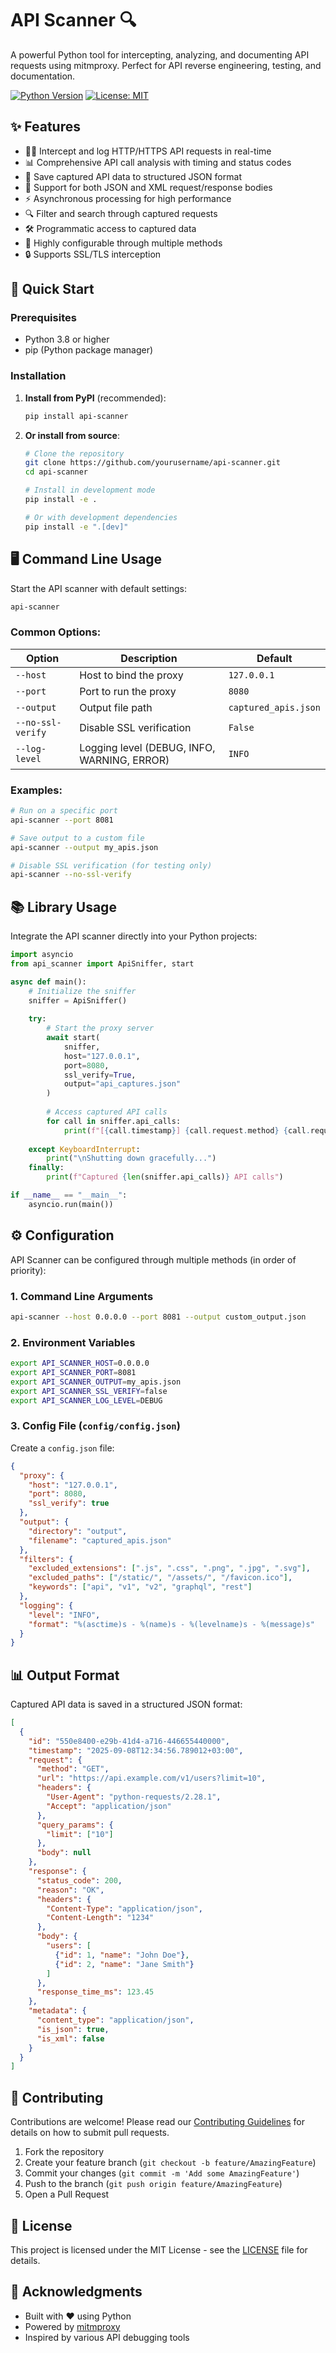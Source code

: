 # API Scanner 🔍

A powerful Python tool for intercepting, analyzing, and documenting API requests using mitmproxy. Perfect for API reverse engineering, testing, and documentation.

[![Python Version](https://img.shields.io/badge/python-3.8+-blue.svg)](https://www.python.org/downloads/)
[![License: MIT](https://img.shields.io/badge/License-MIT-yellow.svg)](https://opensource.org/licenses/MIT)

## ✨ Features

- 🕵️‍♂️ Intercept and log HTTP/HTTPS API requests in real-time
- 📊 Comprehensive API call analysis with timing and status codes
- 💾 Save captured API data to structured JSON format
- 🔄 Support for both JSON and XML request/response bodies
- ⚡ Asynchronous processing for high performance
- 🔍 Filter and search through captured requests
- 🛠️ Programmatic access to captured data
- 🔧 Highly configurable through multiple methods
- 🔒 Supports SSL/TLS interception

## 🚀 Quick Start

### Prerequisites
- Python 3.8 or higher
- pip (Python package manager)

### Installation

1. **Install from PyPI** (recommended):
   ```bash
   pip install api-scanner
   ```

2. **Or install from source**:
   ```bash
   # Clone the repository
   git clone https://github.com/yourusername/api-scanner.git
   cd api-scanner
   
   # Install in development mode
   pip install -e .
   
   # Or with development dependencies
   pip install -e ".[dev]"
   ```

## 🖥️ Command Line Usage

Start the API scanner with default settings:
```bash
api-scanner
```

### Common Options:

| Option | Description | Default |
|--------|-------------|---------|
| `--host` | Host to bind the proxy | `127.0.0.1` |
| `--port` | Port to run the proxy | `8080` |
| `--output` | Output file path | `captured_apis.json` |
| `--no-ssl-verify` | Disable SSL verification | `False` |
| `--log-level` | Logging level (DEBUG, INFO, WARNING, ERROR) | `INFO` |

### Examples:

```bash
# Run on a specific port
api-scanner --port 8081

# Save output to a custom file
api-scanner --output my_apis.json

# Disable SSL verification (for testing only)
api-scanner --no-ssl-verify
```

## 📚 Library Usage

Integrate the API scanner directly into your Python projects:

```python
import asyncio
from api_scanner import ApiSniffer, start

async def main():
    # Initialize the sniffer
    sniffer = ApiSniffer()
    
    try:
        # Start the proxy server
        await start(
            sniffer,
            host="127.0.0.1",
            port=8080,
            ssl_verify=True,
            output="api_captures.json"
        )
        
        # Access captured API calls
        for call in sniffer.api_calls:
            print(f"[{call.timestamp}] {call.request.method} {call.request.url} -> {call.response.status_code}")
            
    except KeyboardInterrupt:
        print("\nShutting down gracefully...")
    finally:
        print(f"Captured {len(sniffer.api_calls)} API calls")

if __name__ == "__main__":
    asyncio.run(main())
```

## ⚙️ Configuration

API Scanner can be configured through multiple methods (in order of priority):

### 1. Command Line Arguments
```bash
api-scanner --host 0.0.0.0 --port 8081 --output custom_output.json
```

### 2. Environment Variables
```bash
export API_SCANNER_HOST=0.0.0.0
export API_SCANNER_PORT=8081
export API_SCANNER_OUTPUT=my_apis.json
export API_SCANNER_SSL_VERIFY=false
export API_SCANNER_LOG_LEVEL=DEBUG
```

### 3. Config File (`config/config.json`)
Create a `config.json` file:
```json
{
  "proxy": {
    "host": "127.0.0.1",
    "port": 8080,
    "ssl_verify": true
  },
  "output": {
    "directory": "output",
    "filename": "captured_apis.json"
  },
  "filters": {
    "excluded_extensions": [".js", ".css", ".png", ".jpg", ".svg"],
    "excluded_paths": ["/static/", "/assets/", "/favicon.ico"],
    "keywords": ["api", "v1", "v2", "graphql", "rest"]
  },
  "logging": {
    "level": "INFO",
    "format": "%(asctime)s - %(name)s - %(levelname)s - %(message)s"
  }
}
```

## 📊 Output Format

Captured API data is saved in a structured JSON format:

```json
[
  {
    "id": "550e8400-e29b-41d4-a716-446655440000",
    "timestamp": "2025-09-08T12:34:56.789012+03:00",
    "request": {
      "method": "GET",
      "url": "https://api.example.com/v1/users?limit=10",
      "headers": {
        "User-Agent": "python-requests/2.28.1",
        "Accept": "application/json"
      },
      "query_params": {
        "limit": ["10"]
      },
      "body": null
    },
    "response": {
      "status_code": 200,
      "reason": "OK",
      "headers": {
        "Content-Type": "application/json",
        "Content-Length": "1234"
      },
      "body": {
        "users": [
          {"id": 1, "name": "John Doe"},
          {"id": 2, "name": "Jane Smith"}
        ]
      },
      "response_time_ms": 123.45
    },
    "metadata": {
      "content_type": "application/json",
      "is_json": true,
      "is_xml": false
    }
  }
]
```

## 🤝 Contributing

Contributions are welcome! Please read our [Contributing Guidelines](CONTRIBUTING.md) for details on how to submit pull requests.

1. Fork the repository
2. Create your feature branch (`git checkout -b feature/AmazingFeature`)
3. Commit your changes (`git commit -m 'Add some AmazingFeature'`)
4. Push to the branch (`git push origin feature/AmazingFeature`)
5. Open a Pull Request

## 📄 License

This project is licensed under the MIT License - see the [LICENSE](LICENSE) file for details.

## 🙏 Acknowledgments

- Built with ❤️ using Python
- Powered by [mitmproxy](https://mitmproxy.org/)
- Inspired by various API debugging tools

